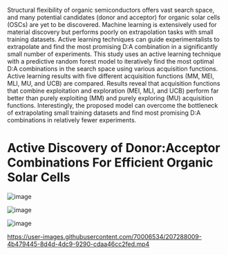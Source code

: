 Structural flexibility of organic semiconductors offers vast search space, and many potential candidates (donor and acceptor) for organic solar cells (OSCs) are yet to be discovered. Machine learning is extensively used for material discovery but performs poorly on extrapolation tasks with small training datasets. Active learning techniques can guide experimentalists to extrapolate and find the most promising D:A combination in a significantly small number of experiments. This study uses an active learning technique with a predictive random forest model to iteratively find the most optimal D:A combinations in the search space using various acquisition functions. Active learning results with five different acquisition functions (MM, MEI, MLI, MU, and UCB) are compared. Results reveal that acquisition functions that combine exploitation and exploration (MEI, MLI, and UCB) perform far better than purely exploiting (MM) and purely exploring (MU) acquisition functions. Interestingly, the proposed model can overcome the bottleneck of extrapolating small training datasets and find most promising D:A combinations in relatively fewer experiments.

# Active Discovery of Donor:Acceptor Combinations For Efficient Organic Solar Cells

![image](https://user-images.githubusercontent.com/70006534/207287884-522bf376-ff69-4d7f-a985-bc026cff61a1.png)

![image](https://user-images.githubusercontent.com/70006534/207288147-204e959f-e678-4cb4-b181-db58e407eacc.png)

![image](https://user-images.githubusercontent.com/70006534/207288200-68cb8f14-7eff-4740-bd4a-ecfc4be0c200.png)

https://user-images.githubusercontent.com/70006534/207288009-4b479445-8d4d-4dc9-9290-cdaa46cc2fed.mp4
